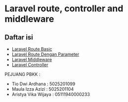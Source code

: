 # Laravel route, controller and middleware

## Daftar isi

-   [Laravel Route Basic](laravel-route.md)
-   [Laravel Route Dengan Parameter](Laravel-Route-Parameter.md)
-   [Laravel Middleware](Laravel-Middleware.md)
-   [Laravel Controller](Laravel-Controller.md)


PEJUANG PBKK :
- Tio Dwi Ardhana : 5025201099
- Maula Izza Azizi : 5025201104
- Aristya Vika Wijaya : 05111940000233
